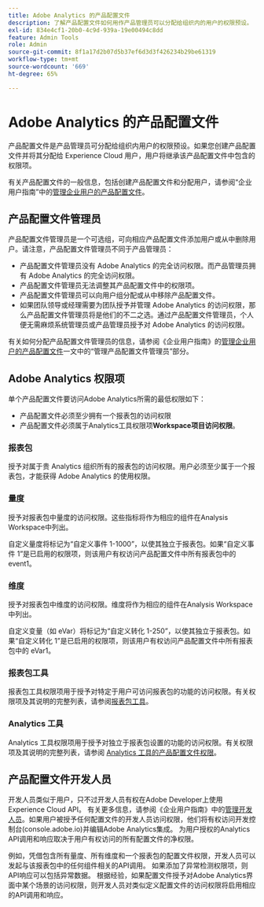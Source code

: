 ```yaml
---
title: Adobe Analytics 的产品配置文件
description: 了解产品配置文件如何用作产品管理员可以分配给组织内的用户的权限预设。
exl-id: 834e4cf1-20b0-4c9d-939a-19e00494c8dd
feature: Admin Tools
role: Admin
source-git-commit: 8f1a17d2b07d5b37ef6d3d3f426234b29be61319
workflow-type: tm+mt
source-wordcount: '669'
ht-degree: 65%

---
```


# Adobe Analytics 的产品配置文件

产品配置文件是产品管理员可分配给组织内用户的权限预设。如果您创建产品配置文件并将其分配给 Experience Cloud 用户，用户将继承该产品配置文件中包含的权限项。

有关产品配置文件的一般信息，包括创建产品配置文件和分配用户，请参阅“企业用户指南”中的[管理企业用户的产品配置文件](https://helpx.adobe.com/cn/enterprise/using/manage-product-profiles.html)。

## 产品配置文件管理员

产品配置文件管理员是一个可选组，可向相应产品配置文件添加用户或从中删除用户。请注意，产品配置文件管理员不同于产品管理员：

* 产品配置文件管理员没有 Adobe Analytics 的完全访问权限。而产品管理员拥有 Adobe Analytics 的完全访问权限。
* 产品配置文件管理员无法调整其产品配置文件中的权限项。
* 产品配置文件管理员可以向用户组分配或从中移除产品配置文件。
* 如果团队领导或经理需要为团队授予并管理 Adobe Analytics 的访问权限，那么产品配置文件管理员将是他们的不二之选。通过产品配置文件管理员，个人便无需麻烦系统管理员或产品管理员授予对 Adobe Analytics 的访问权限。

有关如何分配产品配置文件管理员的信息，请参阅《企业用户指南》的[管理企业用户的产品配置文件](https://helpx.adobe.com/cn/enterprise/using/manage-product-profiles.html)一文中的“管理产品配置文件管理员”部分。

## Adobe Analytics 权限项

单个产品配置文件要访问Adobe Analytics所需的最低权限如下：

* 产品配置文件必须至少拥有一个报表包的访问权限
* 产品配置文件必须属于Analytics工具权限项&#x200B;**Workspace项目访问权限**。

### 报表包

授予对属于贵 Analytics 组织所有的报表包的访问权限。用户必须至少属于一个报表包，才能获得 Adobe Analytics 的使用权限。

### 量度

授予对报表包中量度的访问权限。这些指标将作为相应的组件在Analysis Workspace中列出。

自定义量度将标记为“自定义事件 1-1000”，以使其独立于报表包。如果“自定义事件 1”是已启用的权限项，则该用户有权访问产品配置文件中所有报表包中的 event1。

### 维度

授予对报表包中维度的访问权限。维度将作为相应的组件在Analysis Workspace中列出。

自定义变量（如 eVar）将标记为“自定义转化 1-250”，以使其独立于报表包。如果“自定义转化 1”是已启用的权限项，则该用户有权访问产品配置文件中所有报表包中的 eVar1。

### 报表包工具

报表包工具权限项用于授予对特定于用户可访问报表包的功能的访问权限。有关权限项及其说明的完整列表，请参阅[报表包工具](report-suite-tools.md)。

### Analytics 工具

Analytics 工具权限项用于授予对独立于报表包设置的功能的访问权限。有关权限项及其说明的完整列表，请参阅 [Analytics 工具的产品配置文件权限](analytics-tools.md)。

## 产品配置文件开发人员

开发人员类似于用户，只不过开发人员有权在Adobe Developer上使用Experience Cloud API。 有关更多信息，请参阅《企业用户指南》中的[管理开发人员](https://helpx.adobe.com/cn/enterprise/using/manage-developers.html)。如果用户被授予任何配置文件的开发人员访问权限，他们将有权访问开发控制台(console.adobe.io)并编辑Adobe Analytics集成。 为用户授权的Analytics API调用和响应取决于用户有权访问的所有配置文件的净权限。

例如，凭借包含所有量度、所有维度和一个报表包的配置文件权限，开发人员可以发起与该报表包中的任何组件相关的API调用。 如果添加了异常检测权限项，则API响应可以包括异常数据。 根据经验，如果配置文件授予对Adobe Analytics界面中某个场景的访问权限，则开发人员对类似定义配置文件的访问权限将启用相应的API调用和响应。
